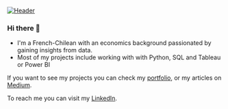 [![Header](https://user-images.githubusercontent.com/84249222/161416008-434dda5e-cc47-4a41-914a-3b723b994d24.jpg "Header")](https://pcmaldonado.github.io/portfolio)




<!-- 
![pcmaldonado's GitHub stats](https://github-readme-stats.vercel.app/api?username=pcmaldonado&hide=contribs,prs&show_icons=true&theme=gruvbox)
[![Top Langs](https://github-readme-stats.vercel.app/api/top-langs/?username=pcmaldonado&layout=compact)](https://github.com/pcmaldonado/github-readme-stats)
 -->


### Hi there 👋
* I'm a French-Chilean with an economics background passionated by gaining insights from data. 
* Most of my projects include working with with Python, SQL and Tableau or Power BI

If you want to see my projects you can check my [portfolio](https://pcmaldonado.github.io), or my articles on [Medium](https://medium.com/@pcmaldonado).

To reach me you can visit my [LinkedIn](https://www.linkedin.com/in/pcmaldonado/?locale=en_US).



<!--
**pcmaldonado/pcmaldonado** is a ✨ _special_ ✨ repository because its `README.md` (this file) appears on your GitHub profile.

Here are some ideas to get you started:

- 🔭 I’m currently working on ...
- 🌱 I’m currently learning ...
- 👯 I’m looking to collaborate on ...
- 🤔 I’m looking for help with ...
- 💬 Ask me about ...
- 📫 How to reach me: ...
- 😄 Pronouns: ...
- ⚡ Fun fact: ...
-->

